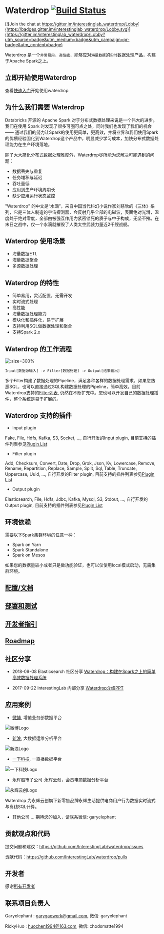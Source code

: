 # Waterdrop [![Build Status](https://travis-ci.org/InterestingLab/waterdrop.svg?branch=master)](https://travis-ci.org/InterestingLab/waterdrop)

[![Join the chat at https://gitter.im/interestinglab_waterdrop/Lobby](https://badges.gitter.im/interestinglab_waterdrop/Lobby.svg)](https://gitter.im/interestinglab_waterdrop/Lobby?utm_source=badge&utm_medium=badge&utm_campaign=pr-badge&utm_content=badge)

Waterdrop 是一个`非常易用`，`高性能`，能够应对`海量数据`的`实时`数据处理产品，构建于Apache Spark之上。

## 立即开始使用Waterdrop

查看[快速入门](https://interestinglab.github.io/waterdrop/#/zh-cn/quick-start)开始使用waterdrop

## 为什么我们需要 Waterdrop

Databricks 开源的 Apache Spark 对于分布式数据处理来说是一个伟大的进步。我们在使用 Spark 时发现了很多可圈可点之处，同时我们也发现了我们的机会 —— 通过我们的努力让Spark的使用更简单，更高效，并将业界和我们使用Spark的优质经验固化到Waterdrop这个产品中，明显减少学习成本，加快分布式数据处理能力在生产环境落地。

除了大大简化分布式数据处理难度外，Waterdrop尽所能为您解决可能遇到的问题：
* 数据丢失与重复
* 任务堆积与延迟
* 吞吐量低
* 应用到生产环境周期长
* 缺少应用运行状态监控


"Waterdrop" 的中文是“水滴”，来自中国当代科幻小说作家刘慈欣的《三体》系列，它是三体人制造的宇宙探测器，会反射几乎全部的电磁波，表面绝对光滑，温度处于绝对零度，全部由被强互作用力紧密锁死的质子与中子构成，无坚不摧。在末日之战中，仅一个水滴就摧毁了人类太空武装力量近2千艘战舰。

## Waterdrop 使用场景

* 海量数据ETL
* 海量数据聚合
* 多源数据处理

## Waterdrop 的特性

* 简单易用，灵活配置，无需开发
* 实时流式处理
* 高性能
* 海量数据处理能力
* 模块化和插件化，易于扩展
* 支持利用SQL做数据处理和聚合
* 支持Spark 2.x

## Waterdrop 的工作流程

![](../images/pipelines/1.png ':size=300%')

`Input[数据源输入] -> Filter[数据处理] -> Output[结果输出]`

多个Filter构建了数据处理的Pipeline，满足各种各样的数据处理需求，如果您熟悉SQL，也可以直接通过SQL构建数据处理的Pipeline，简单高效。目前Waterdrop支持的[Filter列表](zh-cn/configuration/filter-plugin), 仍然在不断扩充中。您也可以开发自己的数据处理插件，整个系统是易于扩展的。

## Waterdrop 支持的插件

* Input plugin

Fake, File, Hdfs, Kafka, S3, Socket, ..., 自行开发的Input plugin, 目前支持的插件列表参见[Plugin List](https://interestinglab.github.io/waterdrop/#/zh-cn/configuration/input-plugin)

* Filter plugin

Add, Checksum, Convert, Date, Drop, Grok, Json, Kv, Lowercase, Remove, Rename, Repartition, Replace, Sample, Split, Sql, Table, Truncate, Uppercase, Uuid, ..., 自行开发的Filter plugin, 目前支持的插件列表参见[Plugin List](https://interestinglab.github.io/waterdrop/#/zh-cn/configuration/filter-plugin)

* Output plugin

Elasticsearch, File, Hdfs, Jdbc, Kafka, Mysql, S3, Stdout, ..., 自行开发的Output plugin, 目前支持的插件列表参见[Plugin List](https://interestinglab.github.io/waterdrop/#/zh-cn/configuration/output-plugin)

## 环境依赖

需要以下Spark集群环境的任意一种：
* Spark on Yarn
* Spark Standalone
* Spark on Mesos

如果您的数据量较小或者只是做功能验证，也可以仅使用local模式启动，无需集群环境。

## [配置/文档](zh-cn/configuration/base)

## [部署和测试](zh-cn/deployment)

## [开发者指引](zh-cn/developing-plugin)

## [Roadmap](zh-cn/roadmap)

## 社区分享

* 2018-09-08 Elasticsearch 社区分享 [Waterdrop：构建在Spark之上的简单高效数据处理系统](https://elasticsearch.cn/slides/127#page=1)

* 2017-09-22 InterestingLab 内部分享 [Waterdrop介绍PPT](http://slides.com/garyelephant/waterdrop/fullscreen?token=GKrQoxJi)

## 应用案例

* [微博](https://weibo.com), 增值业务部数据平台

![微博Logo](https://img.t.sinajs.cn/t5/style/images/staticlogo/groups3.png?version=f362a1c5be520a15 ':size=200%')

* [新浪](http://www.sina.com.cn/), 大数据运维分析平台

![新浪Logo](../images/sina-logo.png ':size=170%')

* [一下科技](https://www.yixia.com/), 一直播数据平台

![一下科技Logo](https://imgaliyuncdn.miaopai.com/static20131031/miaopai20140729/new_yixia/static/imgs/logo.png ':size=170%')

* 永辉超市子公司-永辉云创，会员电商数据分析平台

![永辉云创Logo](../images/yonghuiyunchuang-logo.png)

Waterdrop 为永辉云创旗下新零售品牌永辉生活提供电商用户行为数据实时流式与离线SQL计算。

* 其他公司 ... 期待您的加入，请联系微信: garyelephant

## 贡献观点和代码

提交问题和建议：https://github.com/InterestingLab/waterdrop/issues

贡献代码：https://github.com/InterestingLab/waterdrop/pulls

## 开发者

感谢[所有开发者](https://github.com/InterestingLab/waterdrop/graphs/contributors)

## 联系项目负责人

Garyelephant : garygaowork@gmail.com, 微信: garyelephant

RickyHuo : huochen1994@163.com, 微信: chodomatte1994
